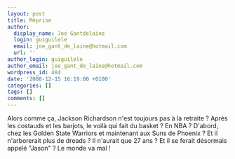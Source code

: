 ```yaml
---
layout: post
title: Méprise
author:
  display_name: Joe Gantdelaine
  login: guiguilele
  email: joe_gant_de_laine@hotmail.com
  url: ''
author_login: guiguilele
author_email: joe_gant_de_laine@hotmail.com
wordpress_id: 484
date: '2008-12-15 16:19:00 +0100'
categories: []
tags: []
comments: []
---
```

Alors comme ça, Jackson Richardson n'est toujours pas à la retraite ? Après les costauds et les barjots, le voilà qui fait du basket ? En NBA ? D'abord, chez les Golden State Warriors et maintenant aux Suns de Phoenix ? Et il n'arborerait plus de dreads ? Il n'aurait que 27 ans ? Et il se ferait désormais appelé "Jason" ? Le monde va mal !
